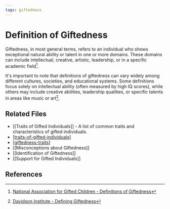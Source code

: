 ```yaml
---
tags: giftedness
---
```

# Definition of Giftedness

Giftedness, in most general terms, refers to an individual who shows exceptional natural ability or talent in one or more domains. These domains can include intellectual, creative, artistic, leadership, or in a specific academic field[^1]. 

It's important to note that definitions of giftedness can vary widely among different cultures, societies, and educational systems. Some definitions focus solely on intellectual ability (often measured by high IQ scores), while others may include creative abilities, leadership qualities, or specific talents in areas like music or art[^2].

## Related Files
- [[Traits of Gifted Individuals]] - A list of common traits and characteristics of gifted individuals.
- [[traits-of-gifted-individuals]]
- [[giftedness-traits]]
- [[Misconceptions about Giftedness]]
- [[Identification of Giftedness]]
- [[Support for Gifted Individuals]]

## References
[^1]: [National Association for Gifted Children - Definitions of Giftedness](https://www.nagc.org/resources-publications/resources/definitions-giftedness)
[^2]: [Davidson Institute - Defining Giftedness](https://www.davidsongifted.org/search-database/entry/a10558)


[//begin]: # "Autogenerated link references for markdown compatibility"
[traits-of-gifted-individuals]: traits-of-gifted-individuals.md "Traits of Gifted Individuals"
[giftedness-traits]: giftedness-traits.md "Giftedness Traits"
[//end]: # "Autogenerated link references"
